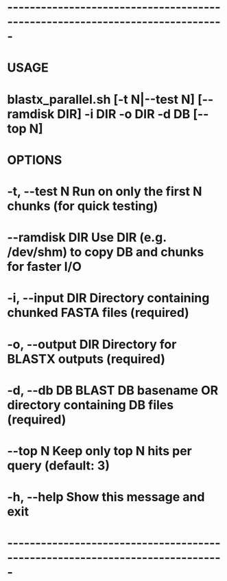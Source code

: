 
# -----------------------------------------------------------------------------
# USAGE
#    blastx_parallel.sh [-t N|--test N] [--ramdisk DIR] -i DIR -o DIR -d DB [--top N]
#
# OPTIONS
#    -t, --test N         Run on only the first N chunks (for quick testing)
#    --ramdisk DIR        Use DIR (e.g. /dev/shm) to copy DB and chunks for faster I/O
#    -i, --input DIR      Directory containing chunked FASTA files (required)
#    -o, --output DIR     Directory for BLASTX outputs (required)
#    -d, --db DB          BLAST DB basename OR directory containing DB files (required)
#    --top N              Keep only top N hits per query (default: 3)
#    -h, --help           Show this message and exit
# -----------------------------------------------------------------------------
